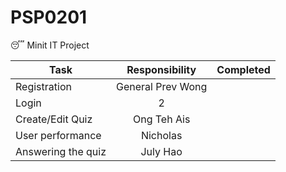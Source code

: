 # PSP0201
:sleeping: Minit IT Project


| Task        | Responsibility  | Completed |
| ------------- |:-------------:|:---------------:|
| Registration  | General Prev Wong|
| Login      | 2 | |
| Create/Edit Quiz | Ong Teh Ais | |
| User performance | Nicholas | |
| Answering the quiz | July Hao | |

